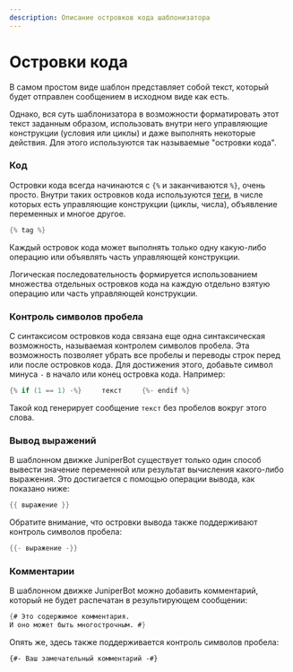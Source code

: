 ```yaml
---
description: Описание островков кода шаблонизатора
---
```


# Островки кода

В самом простом виде шаблон представляет собой текст, который будет отправлен сообщением в исходном виде как есть.

Однако, вся суть шаблонизатора в возможности форматировать этот текст заданным образом, использовать внутри него управляющие конструкции \(условия или циклы\) и даже выполнять некоторые действия. Для этого используются так называемые "островки кода".

### Код <a id="code"></a>

Островки кода всегда начинаются с `{%` и заканчиваются `%}`, очень просто. Внутри таких островков кода используются [теги](../tags.md), в числе которых есть управляющие конструкции \(циклы, числа\), объявление переменных и многое другое.

```java
{% tag %}
```

Каждый островок кода может выполнять только одну какую-либо операцию или объявлять часть управляющей конструкции. 

Логическая последовательность формируется использованием множества отдельных островков кода на каждую отдельно взятую операцию или часть управляющей конструкции.

### Контроль символов пробела <a id="whitespace"></a>

С синтаксисом островков кода связана еще одна синтаксическая возможность, называемая контролем символов пробела. Эта возможность позволяет убрать все пробелы и переводы строк перед или после островков кода. Для достижения этого, добавьте символ минуса `-` в начало или конец островка кода. Например:

```c
{% if (1 == 1) -%}     текст     {%- endif %}
```

Такой код генерирует сообщение `текст` без пробелов вокруг этого слова.

### Вывод выражений <a id="expressions"></a>

В шаблонном движке JuniperBot существует только один способ вывести значение переменной или результат вычисления какого-либо выражения. Это достигается с помощью операции вывода, как показано ниже:

```c
{{ выражение }}
```

Обратите внимание, что островки вывода также поддерживают контроль символов пробела:

```c
{{- выражение -}}
```

### Комментарии <a id="comments"></a>

В шаблонном движке JuniperBot можно добавить комментарий, который не будет распечатан в результирующем сообщении:

```scheme
{# Это содержимое комментария.
И оно может быть многострочным. #}
```

Опять же, здесь также поддерживается контроль символов пробела:

```text
{#- Ваш замечательный комментарий -#}
```

